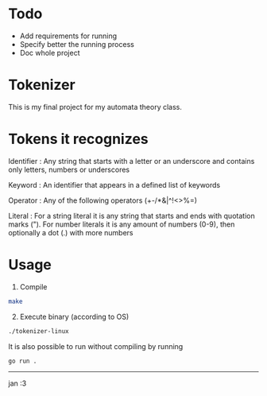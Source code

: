 # Todo

- Add requirements for running
- Specify better the running process
- Doc whole project

# Tokenizer

This is my final project for my automata theory class.

# Tokens it recognizes

Identifier
: Any string that starts with a letter or an underscore and contains only
letters, numbers or underscores

Keyword
: An identifier that appears in a defined list of keywords

Operator
: Any of the following operators (+-/*&|^!<>%=)

Literal
: For a string literal it is any string that starts and ends with quotation
marks ("). For number literals it is any amount of numbers (0-9), then
optionally a dot (.) with more numbers

# Usage

1. Compile

~~~bash
make
~~~

2. Execute binary (according to OS)

~~~bash
./tokenizer-linux
~~~

It is also possible to run without compiling by running

~~~bash
go run .
~~~

---

jan :3
